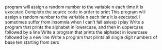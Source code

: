 program will assign a random number to the variable n each time it is executed Complete the source code in order to print
This program will assign a random number to the variable n each time it is executed.
I sometimes suffer from insomnia when I can't fall asleep i play
Write a program that prints the alphabet in lowercase, and then in uppercase followed by a line
Write a program that prints the alphabet in lowercase followed by a new line
Write a program that prints all single digit numbers of base ten starting from zero
